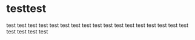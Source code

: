 # testtest
test
test
test
test
test
test
test
test
test
test
test
test
test
test
test
test
test
test
test
test
test
